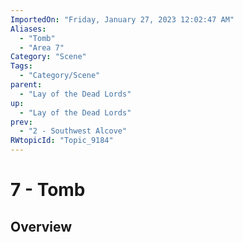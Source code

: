 ```yaml
---
ImportedOn: "Friday, January 27, 2023 12:02:47 AM"
Aliases:
  - "Tomb"
  - "Area 7"
Category: "Scene"
Tags:
  - "Category/Scene"
parent:
  - "Lay of the Dead Lords"
up:
  - "Lay of the Dead Lords"
prev:
  - "2 - Southwest Alcove"
RWtopicId: "Topic_9184"
---
```

# 7 - Tomb
## Overview
